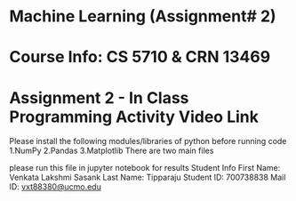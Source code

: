 # Machine Learning (Assignment# 2)
# Course Info: CS 5710 & CRN 13469
# Assignment 2 - In Class Programming Activity Video Link
Please install the following modules/libraries of python before running code
1.NumPy
2.Pandas
3.Matplotlib
There are two main files

please run this file in jupyter notebook for results
Student Info
First Name: Venkata Lakshmi Sasank
Last Name: Tipparaju
Student ID: 700738838
Mail ID: vxt88380@ucmo.edu
